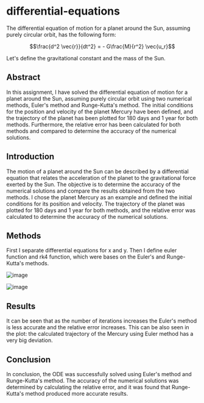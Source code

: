# differential-equations
The differential equation of motion for a planet around the Sun, assuming purely circular orbit, has the following form:


$$\frac{d^2 \vec{r}}{dt^2} = - G\frac{M}{r^2} \vec{u_r}$$


Let's define the gravitational constant and the mass of the Sun.

## Abstract
In this assignment, I have solved the differential equation of motion for a planet around the Sun, assuming purely circular orbit using two numerical methods, Euler's method and Runge-Kutta's method. The initial conditions for the position and velocity of the planet Mercury have been defined, and the trajectory of the planet has been plotted for 180 days and 1 year for both methods. Furthermore, the relative error has been calculated for both methods and compared to determine the accuracy of the numerical solutions.

## Introduction
The motion of a planet around the Sun can be described by a differential equation that relates the acceleration of the planet to the gravitational force exerted by the Sun. The objective is to determine the accuracy of the numerical solutions and compare the results obtained from the two methods. I chose the planet Mercury as an example and defined the initial conditions for its position and velocity. The trajectory of the planet was plotted for 180 days and 1 year for both methods, and the relative error was calculated to determine the accuracy of the numerical solutions.

## Methods
First I separate differential equations for x and y. Then I define euler function and rk4 function, which were bases on the Euler's and Runge-Kutta's methods.

![image](https://github.com/leilaakisheva/differential-equations/assets/128895782/f1cbd7e6-883d-4547-863c-2145c1540030)

![image](https://github.com/leilaakisheva/differential-equations/assets/128895782/9e1bd6ed-b33a-4b57-b308-d43dbcbb7bb5)

## Results
It can be seen that as the number of iterations increases the Euler's method is less accurate and the relative error increases. This can be also seen in the plot: the calculated trajectory of the Mercury using Euler method has a very big deviation.

## Conclusion
In conclusion, the ODE was successfully solved using Euler's method and Runge-Kutta's method. The accuracy of the numerical solutions was determined by calculating the relative error, and it was found that Runge-Kutta's method produced more accurate results.
